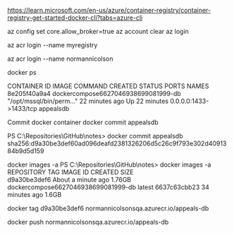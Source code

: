 
https://learn.microsoft.com/en-us/azure/container-registry/container-registry-get-started-docker-cli?tabs=azure-cli


az config set core.allow_broker=true
az account clear
az login


az acr login --name myregistry


az acr login --name normannicolson



docker ps

CONTAINER ID   IMAGE                                     COMMAND                  CREATED          STATUS          PORTS                                           NAMES
8e205f40a9a4   dockercompose6627046938699081999-db       "/opt/mssql/bin/perm…"   22 minutes ago   Up 22 minutes   0.0.0.0:1433->1433/tcp                          appealsdb  

Commit docker container 
docker commit appealsdb

PS C:\Repositories\GitHub\notes> docker commit appealsdb
sha256:d9a30be3def60ad096deafd2381326206d5c26c9f793e302d4091384b9d5d159

docker images -a
PS C:\Repositories\GitHub\notes> docker images -a
REPOSITORY                                TAG               IMAGE ID       CREATED              SIZE  
<none>                                    <none>            d9a30be3def6   About a minute ago   1.76GB
dockercompose6627046938699081999-db       latest            6637c63cbb23   34 minutes ago       1.6GB 



docker tag d9a30be3def6 normannicolsonsqa.azurecr.io/appeals-db


docker push normannicolsonsqa.azurecr.io/appeals-db



